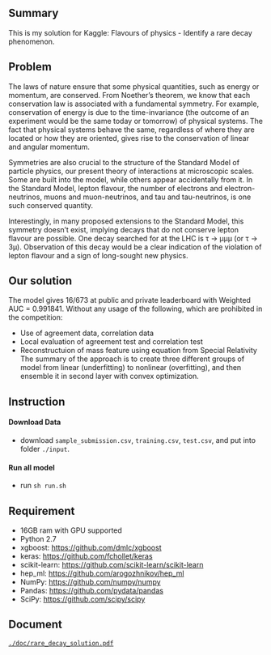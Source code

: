## Summary
This is my solution for Kaggle: Flavours of physics - Identify a rare decay phenomenon.

## Problem
The laws of nature ensure that some physical quantities, such as energy or momentum, are conserved. From Noether’s theorem, we know that each conservation law is associated with a fundamental symmetry. For example, conservation of energy is due to the time-invariance (the outcome of an experiment would be the same today or tomorrow) of physical systems. The fact that physical systems behave the same, regardless of where they are located or how they are oriented, gives rise to the conservation of linear and angular momentum.

Symmetries are also crucial to the structure of the Standard Model of particle physics, our present theory of interactions at microscopic scales. Some are built into the model, while others appear accidentally from it. In the Standard Model, lepton flavour, the number of electrons and electron-neutrinos, muons and muon-neutrinos, and tau and tau-neutrinos, is one such conserved quantity.

Interestingly, in many proposed extensions to the Standard Model, this symmetry doesn’t exist, implying decays that do not conserve lepton flavour are possible. One decay searched for at the LHC is τ → μμμ (or τ → 3μ). Observation of this decay would be a clear indication of the violation of lepton flavour and a sign of long-sought new physics.

## Our solution
The model gives 16/673 at public and private leaderboard with Weighted AUC = 0.991841. Without any usage of the following, which are prohibited in the competition:

* Use of agreement data, correlation data
* Local evaluation of agreement test and correlation test
* Reconstructuion of mass feature using equation from Special Relativity
The summary of the approach is to create three different groups of model from linear (underfitting) to nonlinear (overfitting), and then ensemble it in second layer with convex optimization.

## Instruction

#### Download Data
* download `sample_submission.csv`, `training.csv`, `test.csv`, and put into folder `./input`.

#### Run all model
* run `sh run.sh`

## Requirement
* 16GB ram with GPU supported
* Python 2.7
* xgboost: https://github.com/dmlc/xgboost 
* keras: https://github.com/fchollet/keras 
* scikit-learn: https://github.com/scikit-learn/scikit-learn 
* hep_ml: https://github.com/arogozhnikov/hep_ml 
* NumPy: https://github.com/numpy/numpy 
* Pandas: https://github.com/pydata/pandas 
* SciPy: https://github.com/scipy/scipy 


## Document
[`./doc/rare_decay_solution.pdf`](./doc/rare_decay_solution.pdf)
